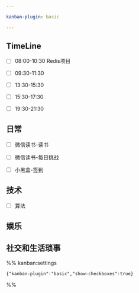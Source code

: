```yaml
---

kanban-plugin: basic

---
```


## TimeLine

- [ ] 08:00-10:30 Redis项目
- [ ] 09:30-11:30
- [ ] 13:30-15:30
- [ ] 15:30-17:30
- [ ] 19:30-21:30


## 日常

- [ ] 微信读书-读书
- [ ] 微信读书-每日挑战
- [ ] 小黑盒-签到


## 技术

- [ ] 算法


## 娱乐



## 社交和生活琐事





%% kanban:settings
```
{"kanban-plugin":"basic","show-checkboxes":true}
```
%%